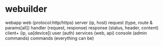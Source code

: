 # webuilder

webapp
  web (protocol:http/https)
    server (ip, host)
      request (type, route & params[all])
        handler (request, response)
      response (status, header, content)
    client+ (ip, ua[device])
      user (auth)
      services (web, api)
  console (admin commands)
    commands (everything can be)